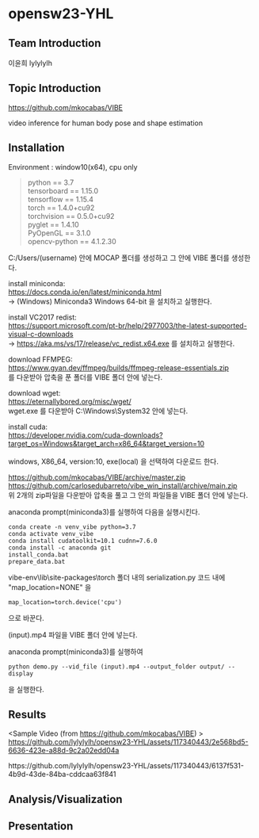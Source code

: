 # opensw23-YHL
## Team Introduction
이윤희 lylylylh

## Topic Introduction 
https://github.com/mkocabas/VIBE

video inference for human body pose and shape estimation

## Installation 
Environment : window10(x64), cpu only <br/>
> python == 3.7<br/>
> tensorboard == 1.15.0 <br/>
> tensorflow == 1.15.4 <br/>
> torch == 1.4.0+cu92 <br/>
> torchvision == 0.5.0+cu92 <br/>
> pyglet == 1.4.10<br/>
> PyOpenGL == 3.1.0<br/>
> opencv-python == 4.1.2.30<br/>

C:/Users/(username) 안에 MOCAP 폴더를 생성하고 그 안에 VIBE 폴더를 생성한다.<br/>
	
install miniconda: <br/>
https://docs.conda.io/en/latest/miniconda.html<br/>	
-> (Windows) Miniconda3 Windows 64-bit 을 설치하고 실행한다.<br/>
  	
install VC2017 redist: <br/>
https://support.microsoft.com/pt-br/help/2977003/the-latest-supported-visual-c-downloads<br/>
-> https://aka.ms/vs/17/release/vc_redist.x64.exe 를 설치하고 실행한다.<br/>
  
download FFMPEG: <br/>
https://www.gyan.dev/ffmpeg/builds/ffmpeg-release-essentials.zip <br/>
를 다운받아 압축을 푼 폴더를 VIBE 폴더 안에 넣는다.<br/>
  
download wget: <br/>
https://eternallybored.org/misc/wget/<br/>
wget.exe 를 다운받아 C:\Windows\System32 안에 넣는다.<br/>
      
install cuda: <br/>
https://developer.nvidia.com/cuda-downloads?target_os=Windows&target_arch=x86_64&target_version=10<br/>   
windows, X86_64, version:10, exe(local) 을 선택하여 다운로드 한다.<br/>
  
https://github.com/mkocabas/VIBE/archive/master.zip<br/>
https://github.com/carlosedubarreto/vibe_win_install/archive/main.zip<br/>
위 2개의 zip파일을 다운받아 압축을 풀고 그 안의 파일들을 VIBE 폴더 안에 넣는다.<br/>
  
anaconda prompt(miniconda3)를 실행하여 다음을 실행시킨다.
	
	conda create -n venv_vibe python=3.7
	conda activate venv_vibe
	conda install cudatoolkit=10.1 cudnn=7.6.0
	conda install -c anaconda git
	install_conda.bat
	prepare_data.bat

vibe-env\lib\site-packages\torch 폴더 내의 serialization.py 코드 내에<br/>
"map_location=NONE" 을<br/>
  	
	map_location=torch.device('cpu')
으로 바꾼다.<br/>

(input).mp4 파일을 VIBE 폴더 안에 넣는다. <br/>

anaconda prompt(miniconda3)를 실행하여
  	
	python demo.py --vid_file (input).mp4 --output_folder output/ --display
을 실행한다.
  
## Results
<Sample Video (from https://github.com/mkocabas/VIBE) >
https://github.com/lylylylh/opensw23-YHL/assets/117340443/2e568bd5-6636-423e-a88d-9c2a02edd04a

<Video1>
https://github.com/lylylylh/opensw23-YHL/assets/117340443/6137f531-4b9d-43de-84ba-cddcaa63f841


## Analysis/Visualization
## Presentation 
